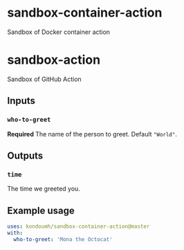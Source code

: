 # sandbox-container-action
Sandbox of Docker container action

# sandbox-action
Sandbox of GitHub Action 

## Inputs

### `who-to-greet`

**Required** The name of the person to greet. Default `"World"`.

## Outputs

### `time`

The time we greeted you.

## Example usage

```yaml
uses: kondoumh/sandbox-container-action@master
with:
  who-to-greet: 'Mona the Octocat'
```
